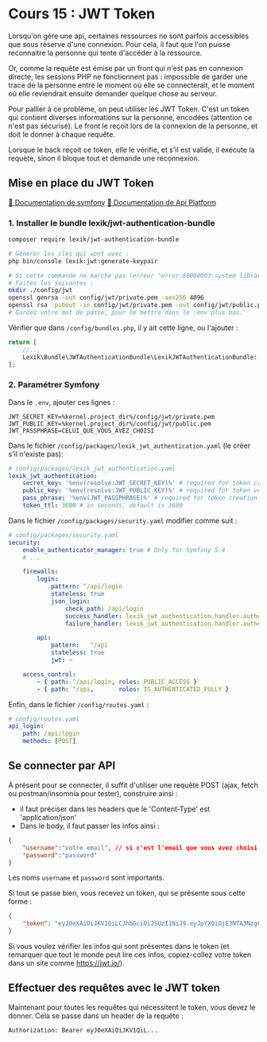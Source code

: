 # Cours 15 : JWT Token

Lorsqu'on gère une api, certaines ressources ne sont parfois accessibles que sous réserve d'une connexion. Pour cela, il faut que l'on puisse reconnaitre la personne qui tente d'accéder à la ressource. 

Or, comme la requête est émise par un front qui n'est pas en connexion directe, les sessions PHP ne fonctionnent pas : impossible de garder une trace de la personne entre le moment où elle se connecterait, et le moment où elle reviendrait ensuite demander quelque chose au serveur.

Pour pallier à ce problème, on peut utiliser les JWT Token. C'est un token qui contient diverses informations sur la personne, encodées (attention ce n'est pas sécurisé). Le front le reçoit lors de la connexion de la personne, et doit le donner à chaque requête.

Lorsque le back reçoit ce token, elle le vérifie, et s'il est valide, il exécute la requète, sinon il bloque tout et demande une reconnexion.

## Mise en place du JWT Token
[📜 Documentation de symfony](https://symfony.com/bundles/LexikJWTAuthenticationBundle/current/index.html)
[📜 Documentation de Api Platform](https://api-platform.com/docs/symfony/jwt/)

### 1. Installer le bundle lexik/jwt-authentication-bundle

```bash
composer require lexik/jwt-authentication-bundle

# Générer les clés qui vont avec : 
php bin/console lexik:jwt:generate-keypair

# Si cette commande ne marche pas (erreur "error:80000003:system library::No such process")
# Faites les suivantes :
mkdir ./config/jwt
openssl genrsa -out config/jwt/private.pem -aes256 4096
openssl rsa -pubout -in config/jwt/private.pem -out config/jwt/public.pem
# Gardez votre mot de passe, pour le mettre dans le .env plus bas.

```
Vérifier que dans `/config/bundles.php`, il y ait cette ligne, ou l'ajouter : 

```php
return [
    //...
    Lexik\Bundle\JWTAuthenticationBundle\LexikJWTAuthenticationBundle::class => ['all' => true],
];
```

### 2. Paramétrer Symfony 

Dans le `.env`, ajouter ces lignes :
```env
JWT_SECRET_KEY=%kernel.project_dir%/config/jwt/private.pem
JWT_PUBLIC_KEY=%kernel.project_dir%/config/jwt/public.pem
JWT_PASSPHRASE=CELUI_QUE_VOUS_AVEZ_CHOISI
```

Dans le fichier `/config/packages/lexik_jwt_authentication.yaml` (le créer s'il n'existe pas): 

```yml
# config/packages/lexik_jwt_authentication.yaml
lexik_jwt_authentication:
    secret_key: '%env(resolve:JWT_SECRET_KEY)%' # required for token creation
    public_key: '%env(resolve:JWT_PUBLIC_KEY)%' # required for token verification
    pass_phrase: '%env(JWT_PASSPHRASE)%' # required for token creation
    token_ttl: 3600 # in seconds, default is 3600
```

Dans le fichier `/config/packages/security.yaml` modifier comme suit : 

```yml
# config/packages/security.yaml
security:
    enable_authenticator_manager: true # Only for Symfony 5.4
    # ...

    firewalls:
        login:
            pattern: ^/api/login
            stateless: true
            json_login:
                check_path: /api/login
                success_handler: lexik_jwt_authentication.handler.authentication_success
                failure_handler: lexik_jwt_authentication.handler.authentication_failure

        api:
            pattern:   ^/api
            stateless: true
            jwt: ~

    access_control:
        - { path: ^/api/login, roles: PUBLIC_ACCESS }
        - { path: ^/api,       roles: IS_AUTHENTICATED_FULLY }

```

Enfin, dans le fichier `/config/routes.yaml` :

```yml
# config/routes.yaml
api_login:
    path: /api/login
    methods: [POST]
```


## Se connecter par API
À présent pour se connecter, il suffit d'utiliser une requête POST (ajax, fetch ou postman/insomnia pour tester), construire ainsi : 

- il faut préciser dans les headers que le 'Content-Type' est 'application/json'
- Dans le body, il faut passer les infos ainsi :
```json
{
    "username":"votre email", // si c'est l'email que vous avez choisi pour permettre la connexion
    "password":"password"
}
```
Les noms `username` et `password` sont importants.

Si tout se passe bien, vous recevez un token, qui se présente sous cette forme : 

```json
{
    "token": "eyJ0eXAiOiJKV1QiLCJhbGciOiJSUzI1NiJ9.eyJpYXQiOjE3NTA3Nzg0NTIsImV4cCI6MTc1MDgxNDQ1Miwicm9sZXMiOlsiUk9MRV9VU0VSIl0sInVzZXJuYW1lIjoiY29udGFjdEB1bnNpdGVhdm91cy5mciJ9.QUfALM-wzUj2Dx3ZSa013IyvPKxha6pMqtHb9yyTefHB4dL4OECheCDyg5Jqe3qqlNNXhiZAKuAz5EwPHuRvHP6SCKicwh1Tk-xkwya2Jj3KxqJh_bbMyNeCcITHbvNNQhC1tuMnWoXwjCn6QCeTMgReBUyXkoZS9a9hAoH7cfF55XDhrpwDtRnigUDzBx0rFxiGgf3kQTb3hvYBx8xU99LOQcJMt2v8OhtbmJw0CvE_IlWPnMsv7QcD871_wOF0z8b0ruT5ufOQeTa5jEzhhlnRmr1Y6pRRMgBQrBoEkHLNa4ayE7_st7CQYi6PoAykTCbNIFifeMo6WvKlWDJHioeHajShkj_o3gX0UkB64S0V18k_f8R0nhzAd3yQkdYyxiLfyDUa1rnsR7SpWBOKT7ZgsU_RfcXq1QEkoxyNDKHxUo9oi1FMHa4NuioPibowstoRHI_swp5WkiwtOTrGZBXMl7bpizmoKwSrSKDFpXp6MvdZQrJhOXK13uExCOtWjEnZ0-1KbBKXbw53JZa5FWBMGGV4lft1Rd8ni1JPQI4kuXkN7Gf8L5ZbKyrTdKyqLkN7Aepwl9NST778KFfm7HDJzkYCj-qo94lAHXuX-1NEr4SsvoJhjSubC87o3w-A3Kd_H3EUIK-G6ZIjl1T6or0udxZfwbCahj3IklGkyZE"
}
```
Si vous voulez vérifier les infos qui sont présentes dans le token (et remarquer que tout le monde peut lire ces infos, copiez-collez votre token dans un site comme https://jwt.io/).

## Effectuer des requêtes avec le JWT token

Maintenant pour toutes les requêtes qui nécessitent le token, vous devez le donner.
Cela se passe dans un header de la requête :

```
Authorization: Bearer eyJ0eXAiOiJKV1QiL...
```